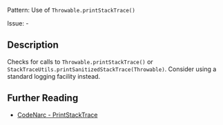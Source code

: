 Pattern: Use of `Throwable.printStackTrace()`

Issue: -

## Description

Checks for calls to `Throwable.printStackTrace()` or `StackTraceUtils.printSanitizedStackTrace(Throwable)`. Consider using a standard logging facility instead.

## Further Reading

* [CodeNarc - PrintStackTrace](https://codenarc.github.io/CodeNarc/codenarc-rules-logging.html#printstacktrace-rule)